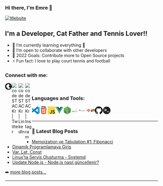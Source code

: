 ### Hi there, I'm Emre 👋

[![Website](https://img.shields.io/badge/demiremre-FollowMe-red)](https://demiremre.com)

## I'm a Developer, Cat Father and Tennis Lover!!

- 🌱 I’m currently learning everything 🤣
- 👯 I’m open to collaborate with other developers
- 🥅 2022 Goals: Contribute more to Open Source projects
- ⚡ Fun fact: I love to play court tennis and football

### Connect with me:

[<img align="left" alt="demiremre.com" width="22px" src="https://raw.githubusercontent.com/iconic/open-iconic/master/svg/globe.svg" />][website]
[<img align="left" alt="codeSTACKr | Twitter" width="22px" src="https://cdn.jsdelivr.net/npm/simple-icons@v3/icons/twitter.svg" />][twitter]
[<img align="left" alt="codeSTACKr | LinkedIn" width="22px" src="https://cdn.jsdelivr.net/npm/simple-icons@v3/icons/linkedin.svg" />][linkedin]
[<img align="left" alt="codeSTACKr | Instagram" width="22px" src="https://cdn.jsdelivr.net/npm/simple-icons@v3/icons/instagram.svg" />][instagram]

<br />

### Languages and Tools:

[<img align="left" alt="Visual Studio Code" width="26px" src="https://raw.githubusercontent.com/github/explore/80688e429a7d4ef2fca1e82350fe8e3517d3494d/topics/visual-studio-code/visual-studio-code.png" />][website]
[<img align="left" alt="HTML5" width="26px" src="https://raw.githubusercontent.com/github/explore/80688e429a7d4ef2fca1e82350fe8e3517d3494d/topics/html/html.png" />][website]
[<img align="left" alt="JavaScript" width="26px" src="https://raw.githubusercontent.com/github/explore/80688e429a7d4ef2fca1e82350fe8e3517d3494d/topics/javascript/javascript.png" />][website]
[<img align="left" alt="Vue" width="26px" src="https://raw.githubusercontent.com/github/explore/80688e429a7d4ef2fca1e82350fe8e3517d3494d/topics/vue/vue.png" />][website]
[<img align="left" alt="Node.js" width="26px" src="https://raw.githubusercontent.com/github/explore/80688e429a7d4ef2fca1e82350fe8e3517d3494d/topics/nodejs/nodejs.png" />][website]
[<img align="left" alt="MySQL" width="26px" src="https://raw.githubusercontent.com/github/explore/80688e429a7d4ef2fca1e82350fe8e3517d3494d/topics/mysql/mysql.png" />][website]
[<img align="left" alt="MongoDB" width="26px" src="https://raw.githubusercontent.com/github/explore/80688e429a7d4ef2fca1e82350fe8e3517d3494d/topics/mongodb/mongodb.png" />][website]
[<img align="left" alt="Git" width="26px" src="https://raw.githubusercontent.com/github/explore/80688e429a7d4ef2fca1e82350fe8e3517d3494d/topics/git/git.png" />][website]
[<img align="left" alt="GitHub" width="26px" src="https://raw.githubusercontent.com/github/explore/78df643247d429f6cc873026c0622819ad797942/topics/github/github.png" />][website]
[<img align="left" alt="Terminal" width="26px" src="https://raw.githubusercontent.com/github/explore/80688e429a7d4ef2fca1e82350fe8e3517d3494d/topics/terminal/terminal.png" />][website]

<br />
<br />

---

### 📕 Latest Blog Posts

<!-- BLOG-POST-LIST:START -->
- [Memoization ve Tabulation #1: Fibonacci](https://demiremre.com/fibonacci-memoization-ve-tabulation/)
- [Dinamik Programlamaya Giriş](https://demiremre.com/dinamik-programlama/)
- [Var, Let, Const](https://demiremre.com/var-let-const/)
- [Linux'ta Servis Oluşturma - Systemd](https://demiremre.com/linux-servisi-olusturma-systemd/)
- [Update Node.js - Node.js nasıl güncellenir?](https://demiremre.com/update-node-js-guncelleme-nasil-yapilir/)
<!-- BLOG-POST-LIST:END -->

➡️ [more blog posts...](https://demiremre.com)

---

[website]: https://demiremre.com
[twitter]: https://twitter.com/demiremrece
[instagram]: https://instagram.com/demiremrece
[linkedin]: https://linkedin.com/in/demiremrece
